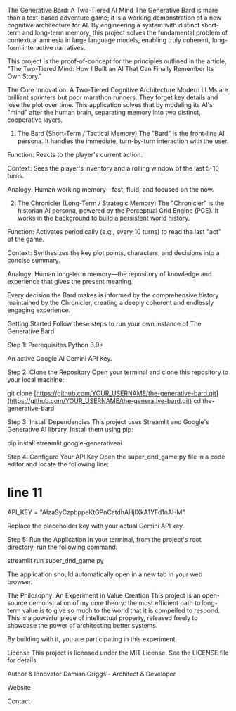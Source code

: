 The Generative Bard: A Two-Tiered AI Mind
The Generative Bard is more than a text-based adventure game; it is a working demonstration of a new cognitive architecture for AI. By engineering a system with distinct short-term and long-term memory, this project solves the fundamental problem of contextual amnesia in large language models, enabling truly coherent, long-form interactive narratives.

This project is the proof-of-concept for the principles outlined in the article, "The Two-Tiered Mind: How I Built an AI That Can Finally Remember Its Own Story."

The Core Innovation: A Two-Tiered Cognitive Architecture
Modern LLMs are brilliant sprinters but poor marathon runners. They forget key details and lose the plot over time. This application solves that by modeling its AI's "mind" after the human brain, separating memory into two distinct, cooperative layers.

1. The Bard (Short-Term / Tactical Memory)
The "Bard" is the front-line AI persona. It handles the immediate, turn-by-turn interaction with the user.

Function: Reacts to the player's current action.

Context: Sees the player's inventory and a rolling window of the last 5-10 turns.

Analogy: Human working memory—fast, fluid, and focused on the now.

2. The Chronicler (Long-Term / Strategic Memory)
The "Chronicler" is the historian AI persona, powered by the Perceptual Grid Engine (PGE). It works in the background to build a persistent world history.

Function: Activates periodically (e.g., every 10 turns) to read the last "act" of the game.

Context: Synthesizes the key plot points, characters, and decisions into a concise summary.

Analogy: Human long-term memory—the repository of knowledge and experience that gives the present meaning.

Every decision the Bard makes is informed by the comprehensive history maintained by the Chronicler, creating a deeply coherent and endlessly engaging experience.

Getting Started
Follow these steps to run your own instance of The Generative Bard.

Step 1: Prerequisites
Python 3.9+

An active Google AI Gemini API Key.

Step 2: Clone the Repository
Open your terminal and clone this repository to your local machine:

git clone [https://github.com/YOUR_USERNAME/the-generative-bard.git](https://github.com/YOUR_USERNAME/the-generative-bard.git)
cd the-generative-bard

Step 3: Install Dependencies
This project uses Streamlit and Google's Generative AI library. Install them using pip:

pip install streamlit google-generativeai

Step 4: Configure Your API Key
Open the super_dnd_game.py file in a code editor and locate the following line:

# line 11
API_KEY = "AIzaSyCzpbppeKtGPnCatdhAHjIXkA1YFd1nAHM" 

Replace the placeholder key with your actual Gemini API key.

Step 5: Run the Application
In your terminal, from the project's root directory, run the following command:

streamlit run super_dnd_game.py

The application should automatically open in a new tab in your web browser.

The Philosophy: An Experiment in Value Creation
This project is an open-source demonstration of my core theory: the most efficient path to long-term value is to give so much to the world that it is compelled to respond. This is a powerful piece of intellectual property, released freely to showcase the power of architecting better systems.

By building with it, you are participating in this experiment.

License
This project is licensed under the MIT License. See the LICENSE file for details.

Author & Innovator
Damian Griggs - Architect & Developer

Website

Contact
